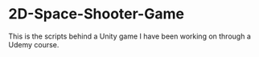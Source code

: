 # 2D-Space-Shooter-Game
This is the scripts behind a Unity game I have been working on through a Udemy course.

